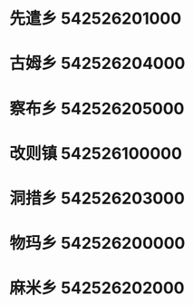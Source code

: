 # 先遣乡 542526201000
# 古姆乡 542526204000
# 察布乡 542526205000
# 改则镇 542526100000
# 洞措乡 542526203000
# 物玛乡 542526200000
# 麻米乡 542526202000
